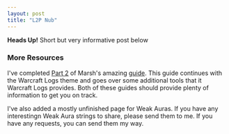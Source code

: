 ```yaml
---
layout: post
title: "L2P Nub"
---
```

<div class="alert alert-info" role="alert"><b>Heads Up!</b> Short but very informative post below</div>
<h3>More Resources</h3>
I've completed <a href="/learn_your_class/">Part 2</a> of Marsh's amazing <a href="/log_guide/">guide</a>. This guide continues with the Warcraft Logs theme and goes over some additional tools that it Warcraft Logs provides. Both of these guides should provide plenty of information to get you on track. 

I've also added a mostly unfinished page for Weak Auras. If you have any interestingn Weak Aura strings to share, please send them to me. If you have any requests, you can send them my way.